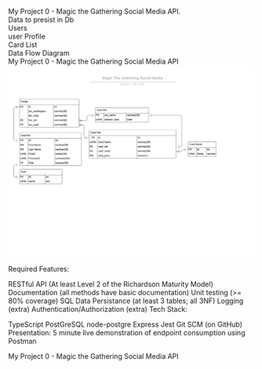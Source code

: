 My Project 0 - Magic the Gathering Social Media API. \
Data to presist in Db \
Users\
user Profile\
Card List\
Data Flow Diagram \
My Project 0 - Magic the Gathering Social Media API \
![](image/Magic_The_Gathering_Social_Media.png)

Required Features:

RESTful API (At least Level 2 of the Richardson Maturity Model)
Documentation (all methods have basic documentation)
Unit testing (>= 80% coverage)
SQL Data Persistance (at least 3 tables; all 3NF)
Logging (extra)
Authentication/Authorization (extra)
Tech Stack:

TypeScript
PostGreSQL
node-postgre
Express
Jest
Git SCM (on GitHub)
Presentation: 5 minute live demonstration of endpoint consumption using Postman

My Project 0 - Magic the Gathering Social Media API

